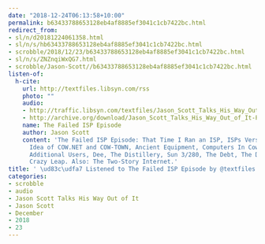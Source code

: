 ```yaml
---
date: "2018-12-24T06:13:58+10:00"
permalink: b63433788653128eb4af8885ef3041c1cb7422bc.html
redirect_from:
- sl/n/d20181224061358.html
- sl/n/s/hb63433788653128eb4af8885ef3041c1cb7422bc.html
- scrobble/2018/12/23/b63433788653128eb4af8885ef3041c1cb7422bc.html
- sl/n/s/ZNZnqiWxQG7.html
- scrobble/Jason-Scott//b63433788653128eb4af8885ef3041c1cb7422bc.html
listen-of:
  h-cite:
    url: http://textfiles.libsyn.com/rss
    photo: ""
    audio:
    - http://traffic.libsyn.com/textfiles/Jason_Scott_Talks_His_Way_Out_of_It_-_Episode_45.mp3?dest-id=574323
    - http://archive.org/download/Jason_Scott_Talks_His_Way_Out_of_It-Podcast-by-Jason_Scott/The_Failed_ISP_Episode.mp3
    name: The Failed ISP Episode
    author: Jason Scott
    content: 'The Failed ISP Episode: That Time I Ran an ISP, ISPs Versus BBSes, The
      Idea of COW.NET and COW-TOWN, Ancient Equipment, Computers In Cow Fields, Unexpected
      Additional Users, Dee, The Distillery, Sun 3/280, The Debt, The Downfall, The
      Crazy Leap. Also: The Two-Story Internet.'
title: ' \ud83c\udfa7 Listened to The Failed ISP Episode by @textfiles From #JasonScottTalksHisWayOutofIt'
categories:
- scrobble
- audio
- Jason Scott Talks His Way Out of It
- Jason Scott
- December
- 2018
- 23
---
```

